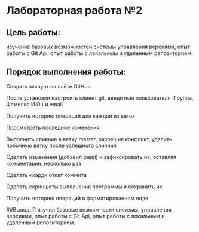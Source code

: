 # Лабораторная работа №2
## Цель работы:
изучение базовых возможностей системы
управления версиями, опыт работы с Git Api, опыт работы с локальным и
удаленным репозиторием. 
## Порядок выполнения работы:
Создать аккаунт на сайте GitHub

После установки настроить клиент git, введя имя пользователя (Группа, Фамилия И.О.) и email

Получить историю операций для каждой из веток

Просмотреть последние изменения

Выполнить слияние в ветку master, разрешив конфликт, удалить побочную ветку после успешного слияния

Сделать изменения (добавил файл) и зафиксировать их, оставляя комментарии, несколько раз 

Сделать «хард» откат коммита

Сделать скриншоты выполнения программы и сохранить их

Получить историю операций в форматированном виде

##Вывод:
Я изучил базовые возможности системы, управления версиями, опыт работы с Git Api, опыт работы с локальным и
удаленным репозиторием.